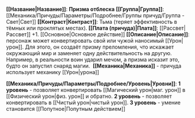 **[[Название|Название]]**: **Призма отблеска**
**[[Группа|Группа]]**: [[Механика/Причуды/Параметры/Подробнее/Группы причуд/Группа - Свет|Свет]] 
**[[Контраст|Контраст]]**: Тьма (теряет эффективность в тёмных или проклятых местах).
**[[Плата (причуда)|Плата]]**: [[Рассвет|Рассвет]] +1. [[Основное|Основное действие]]
**[[Описание|Описание]]**: персонаж может конвертировать свой или чужой наносимый [[Урон|урон]]. Для этого, он создаёт призму преломления, что искажает окружающий мир и заменяет одну действительность на другую. Например, в реальности воин ударил мечом, а призма исказит это, будто он запустил снаряд магии. 
**[[Механика|Механика]]** - причуда использует механику [[Урон|урона]]

**[[Механика/Причуды/Параметры/Подробнее/Уровень|Уровни]]**:
**1 уровень** - позволяет конвертировать [[Магический урон|маг. урон]] в [[Физический урон|физ. урон]] и обратно.
**2 уровень** - позволяет конвертировать в [[Чистый урон|чистый урон]].
**3 уровень** - умение становится [[Попутное|Попутным действием]]